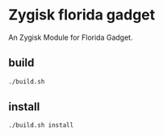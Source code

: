 # Zygisk florida gadget

An Zygisk Module for Florida Gadget.

## build

```bash
./build.sh
```

## install

```bash
./build.sh install
```
